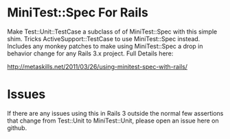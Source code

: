 
# MiniTest::Spec For Rails

Make Test::Unit::TestCase a subclass of of MiniTest::Spec with this simple shim. Tricks ActiveSupport::TestCase to use MiniTest::Spec instead. Includes any monkey patches to make using MiniTest::Spec a drop in behavior change for any Rails 3.x project. Full Details here:

http://metaskills.net/2011/03/26/using-minitest-spec-with-rails/


# Issues

If there are any issues using this in Rails 3 outside the normal few assertions that change from Test::Unit to MiniTest::Unit, please open an issue here on github.





